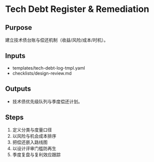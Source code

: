 # Tech Debt Register & Remediation

## Purpose

建立技术债台账与偿还机制（收益/风险/成本/时机）。

## Inputs

- templates/tech-debt-log-tmpl.yaml
- checklists/design-review.md

## Outputs

- 技术债优先级队列与季度偿还计划。

## Steps

1. 定义分类与度量口径
2. 以风险与机会成本排序
3. 把偿还嵌入路线图
4. 以设计评审门槛防再生
5. 季度复盘与复利效应跟踪
